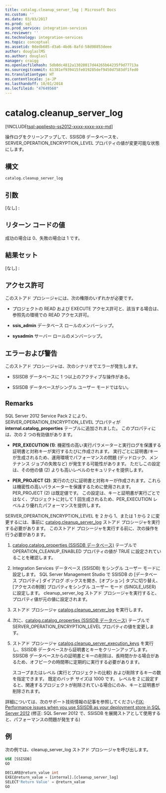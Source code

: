 ```yaml
---
title: catalog.cleanup_server_log | Microsoft Docs
ms.custom: ''
ms.date: 03/03/2017
ms.prod: sql
ms.prod_service: integration-services
ms.reviewer: ''
ms.technology: integration-services
ms.topic: conceptual
ms.assetid: 0dedb685-d3a6-4bd6-8afd-58d98853deee
author: douglaslMS
ms.author: douglasl
manager: craigg
ms.openlocfilehash: 5db8dc4812a13028817d44265b64235f9d77713a
ms.sourcegitcommit: 61381ef939415fe019285def9450d7583df1fed0
ms.translationtype: HT
ms.contentlocale: ja-JP
ms.lasthandoff: 10/01/2018
ms.locfileid: "47649560"
---
```

# <a name="catalogcleanupserverlog"></a>catalog.cleanup_server_log
[!INCLUDE[tsql-appliesto-ss2012-xxxx-xxxx-xxx-md](../../includes/tsql-appliesto-ss2012-xxxx-xxxx-xxx-md.md)]

  操作ログをクリーンアップして、SSISDB データベースを、SERVER_OPERATION_ENCRYPTION_LEVEL プロパティの値が変更可能な状態にします。  
  
## <a name="syntax"></a>構文  
  
```sql
catalog.cleanup_server_log  
```  
  
## <a name="arguments"></a>引数  
 [なし] :  
  
## <a name="return-code-values"></a>リターン コードの値  
 成功の場合は 0、失敗の場合は 1 です。  
  
## <a name="result-sets"></a>結果セット  
 [なし] :  
  
## <a name="permissions"></a>アクセス許可  
 このストアド プロシージャには、次の権限のいずれかが必要です。  
  
-   プロジェクトの READ および EXECUTE アクセス許可と、該当する場合は、参照先の環境での READ アクセス許可。  
  
-   **ssis_admin** データベース ロールのメンバーシップ。  
  
-   **sysadmin** サーバー ロールのメンバーシップ。  
  
## <a name="errors-and-warnings"></a>エラーおよび警告  
 このストアド プロシージャは、次のシナリオでエラーが発生します。  
  
-   SSISDB データベースに 1 つ以上のアクティブな操作がある。  
  
-   SSISDB データベースがシングル ユーザー モードではない。  
  
## <a name="remarks"></a>Remarks  
 SQL Server 2012 Service Pack 2 により、SERVER_OPERATION_ENCRYPTION_LEVEL プロパティが **internal.catalog_properties** テーブルに追加されました。 このプロパティには、次の 2 つの有効値があります。  
  
-   **PER_EXECUTION (1)**: 機密性の高い実行パラメーターと実行ログを保護する証明書と対称キーが実行するたびに作成されます。 実行ごとに証明書/キーが生成されるため、運用環境でパフォーマンスの問題 (デッドロック、メンテナンス ジョブの失敗など) が発生する可能性があります。 ただしこの設定は、その他の値 (2) よりも高いレベルのセキュリティを提供します。  
  
-   **PER_PROJECT (2)**: 実行のたびに証明書と対称キーが作成されます。これらは機密性の高いパラメーターを保護するために使用されます。 PER_PROJECT (2) は既定値です。 この設定は、キーと証明書が実行ごとではなく、プロジェクトに対して 1 回生成されるため、PER_EXECUTION レベルより優れたパフォーマンスを提供します。  
  
 SERVER_OPERATION_ENCRYPTION_LEVEL を 2 から 1、または 1 から 2 に変更するには、事前に [catalog.cleanup_server_log](../../integration-services/system-stored-procedures/catalog-cleanup-server-log.md) ストアド プロシージャを実行する必要があります。 このストアド プロシージャを実行する前に、次の操作を行う必要があります。  
  
1.  [catalog.catalog_properties &#40;SSISDB データベース&#41;](../../integration-services/system-views/catalog-catalog-properties-ssisdb-database.md) テーブルで OPERATION_CLEANUP_ENABLED プロパティの値が TRUE に設定されていることを確認します。  
  
2.  Integration Services データベース (SSISDB) をシングル ユーザー モードに設定します。 SQL Server Management Studio で SSISDB の [データベース プロパティ] ダイアログ ボックスを開き、[オプション] タブに切り替え、[アクセスの制限] プロパティをシングル ユーザー モード (SINGLE_USER) に設定します。 cleanup_server_log ストアド プロシージャを実行すると、プロパティ値が元の値に設定されます。  
  
3.  ストアド プロシージャ [catalog.cleanup_server_log](../../integration-services/system-stored-procedures/catalog-cleanup-server-log.md) を実行します。  
  
4.  次に、[catalog.catalog_properties &#40;SSISDB データベース&#41;](../../integration-services/system-views/catalog-catalog-properties-ssisdb-database.md) テーブルで SERVER_OPERATION_ENCRYPTION_LEVEL プロパティの値を変更します。  
  
5.  ストアド プロシージャ [catalog.cleanup_server_execution_keys](../../integration-services/system-stored-procedures/catalog-cleanup-server-execution-keys.md) を実行し、SSISDB データベースから証明書とキーをクリーンアップします。 SSISDB データベースからの証明書とキーの削除は、長時間かかる場合があるため、オフピークの時間帯に定期的に実行する必要があります。  
  
     スコープまたはレベル (実行とプロジェクトの比較) および削除するキーの数を指定できます。 既定のバッチ サイズは 1000 です。 レベルを 2 に設定すると、関連するプロジェクトが削除されている場合にのみ、キーと証明書が削除されます。  
  
 詳細については、次のサポート技術情報の記事を参照してください:[FIX: Performance issues when you use SSISDB as your deployment store in SQL Server 2012](http://support.microsoft.com/kb/2972285) (修正: SQL Server 2012 で、SSISDB を展開ストアとして使用すると、パフォーマンスの問題が発生する)  
  
## <a name="example"></a>例  
 次の例では、cleanup_server_log ストアド プロシージャを呼び出します。  
  
```sql  
USE [SSISDB]  
GO  
  
DECLARE@return_value int  
EXEC@return_value = [internal].[cleanup_server_log]  
SELECT'Return Value' = @return_value  
GO   
```  
  
  
